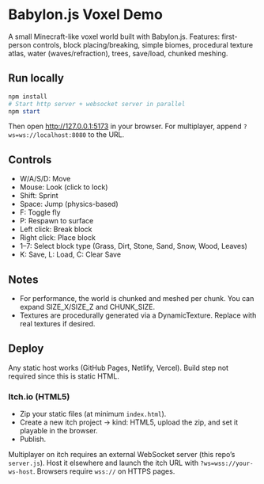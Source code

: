 # Babylon.js Voxel Demo

A small Minecraft-like voxel world built with Babylon.js. Features: first-person controls, block placing/breaking, simple biomes, procedural texture atlas, water (waves/refraction), trees, save/load, chunked meshing.

## Run locally

```powershell
npm install
# Start http server + websocket server in parallel
npm start
```
Then open http://127.0.0.1:5173 in your browser. For multiplayer, append `?ws=ws://localhost:8080` to the URL.

## Controls
- W/A/S/D: Move
- Mouse: Look (click to lock)
- Shift: Sprint
- Space: Jump (physics-based)
- F: Toggle fly
- P: Respawn to surface
- Left click: Break block
- Right click: Place block
- 1–7: Select block type (Grass, Dirt, Stone, Sand, Snow, Wood, Leaves)
- K: Save, L: Load, C: Clear Save

## Notes
- For performance, the world is chunked and meshed per chunk. You can expand SIZE_X/SIZE_Z and CHUNK_SIZE.
- Textures are procedurally generated via a DynamicTexture. Replace with real textures if desired.

## Deploy
Any static host works (GitHub Pages, Netlify, Vercel). Build step not required since this is static HTML.

### Itch.io (HTML5)
- Zip your static files (at minimum `index.html`).
- Create a new itch project → kind: HTML5, upload the zip, and set it playable in the browser.
- Publish.

Multiplayer on itch requires an external WebSocket server (this repo’s `server.js`). Host it elsewhere and launch the itch URL with `?ws=wss://your-ws-host`. Browsers require `wss://` on HTTPS pages.
